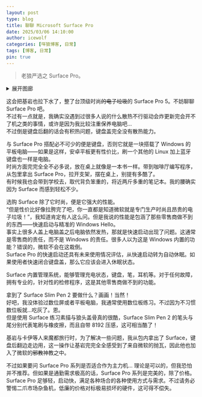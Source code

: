 ```yaml
---
layout: post
type: blog
title: 聊聊 Microsoft Surface Pro
date: 2025/03/06 14:10:00
author: icewolf
categories: [咩狼博客, 日常]
tags: [博客, 日常]
pin: true
---
```


> 老狼严选之 Surface Pro。

<details>
  <summary>展开图廊</summary>

  <img src="https://raw.githubusercontent.com/AmarokIce/amarokice.github.io/refs/heads/master/assets/img/post/Surface/PXL_20250306_041339599.jpg" alt="闭合状态">

  <img src="https://raw.githubusercontent.com/AmarokIce/amarokice.github.io/refs/heads/master/assets/img/post/Surface/PXL_20250306_041453994.jpg" alt="背面">

  <img src="https://raw.githubusercontent.com/AmarokIce/amarokice.github.io/refs/heads/master/assets/img/post/Surface/PXL_20250306_041444273.jpg" alt="正面">

</details>

这会把基岩也拉下水了，整了台顶级时尚~~的电子垃圾~~的 Surface Pro 5。不妨聊聊 Surface Pro 吧。  
不过有一点就是，我确实没遇到过很多人说的什么散热不行驱动会炸更新完会开不了机之类的事情，或许是因为我比较注重保养电脑吧...  
不过倒是键盘后翻的话会有积热问题，键盘盖完全没有散热能力。

与 Surface Pro 搭配必不可少的便是键盘，否则它就是一块搭载了 Windows 的平板电脑——如果是这样，安卓平板更有性价比，刷一个其他的 Linux 加上蓝牙键盘也一样是电脑。  
时尚方面完完全全不必多说，放在桌上就像是一本书一样。带到咖啡厅编写程序，从包里拿出 Surface Pro，拉开支架，摆在桌上，别提有多酷了。  
有时候我也会带到学校去，取代背负笨重的，将近两斤多重的笔记本。我的腰确实因为 Surface 而感到轻松不少。  

选购 Surface 除了它时尚，便是它强大的性能。  
“但是性价比好像拉胯完了吧，你一直都是知道微软就是专门生产时尚且昂贵的电子垃圾！”，我知道肯定有人这么问。但是我说的性能是包涵了那些零售商做不到的东西——快速启动与精准的 Windows Hello。  
事实上很多人盖上电脑盖之后电脑依然发热，那就是快速启动出现了问题。这通常是零售商的责任，而不是 Windows 的责任。很多人以为这是 Windows 内置的功能？错误的，微软不会在这栽倒。  
Surface Pro 的快速启动还具有未来使用情况评估，从快速启动转为自动休眠。如果使用者快速闭合键盘盖，那么它应该会进入休眠状态。

Surface 内置管理系统，能够管理充电状态，键盘，笔，耳机等。对于任何故障，拥有专业的，针对性的检修程序，这是其他零售商做不到的功能。

拿到了 Surface Slim Pen 2 要做什么？画画！当然！  
好吧，我没体验过数位屏或者平板电脑，我通常使用数位板练习。不过因为不习惯数位板就...吃灰了。恩。  
但是使用 Surface 练习素描与狼头盖骨真的很酷，Surface Slim Pen 2 的笔头与尾分别代表笔刷与橡皮擦，而且自带 8192 压感，这可相当酷了！

基岩与卡伊等人来魔都旅行时，为了解决一些问题，我从包内拿出了 Surface，键盘后翻边走边用，这一操作让基岩完完全全感受到了来自微软的抛瓦，因此他也加入了微软的~~邪教~~神教之中。

不过如果要问 Surface Pro 系列是否适合作为主力机... 理论是可以的，但我恐怕并不推荐。但如果是通勤需求极高的话，Surface Pro 系列是完美的，除了价格。Surface Pro 足够轻，启动快，满足各种场合的各种使用方式与需求。不过请务必警惕二爪市场杂鱼机，低廉的价格对标极易损坏的硬件，这可得不偿失。
